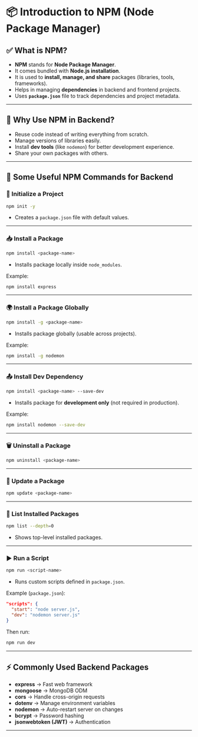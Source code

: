 # 📦 Introduction to NPM (Node Package Manager)

## ✅ What is NPM?
- **NPM** stands for **Node Package Manager**.
- It comes bundled with **Node.js installation**.
- It is used to **install, manage, and share** packages (libraries, tools, frameworks).
- Helps in managing **dependencies** in backend and frontend projects.
- Uses **`package.json`** file to track dependencies and project metadata.

---

## 🚀 Why Use NPM in Backend?
- Reuse code instead of writing everything from scratch.
- Manage versions of libraries easily.
- Install **dev tools** (like `nodemon`) for better development experience.
- Share your own packages with others.

---

## 🔑 Some Useful NPM Commands for Backend

### 📂 Initialize a Project
```bash
npm init -y
```
- Creates a `package.json` file with default values.

---

### 📥 Install a Package
```bash
npm install <package-name>
```
- Installs package locally inside `node_modules`.

Example:
```bash
npm install express
```

---

### 🌍 Install a Package Globally
```bash
npm install -g <package-name>
```
- Installs package globally (usable across projects).

Example:
```bash
npm install -g nodemon
```

---

### 📤 Install Dev Dependency
```bash
npm install <package-name> --save-dev
```
- Installs package for **development only** (not required in production).

Example:
```bash
npm install nodemon --save-dev
```

---

### 🗑️ Uninstall a Package
```bash
npm uninstall <package-name>
```

---

### 🔄 Update a Package
```bash
npm update <package-name>
```

---

### 📜 List Installed Packages
```bash
npm list --depth=0
```
- Shows top-level installed packages.

---

### ▶️ Run a Script
```bash
npm run <script-name>
```
- Runs custom scripts defined in `package.json`.

Example (`package.json`):
```json
"scripts": {
  "start": "node server.js",
  "dev": "nodemon server.js"
}
```

Then run:
```bash
npm run dev
```

---

## ⚡ Commonly Used Backend Packages
- **express** → Fast web framework
- **mongoose** → MongoDB ODM
- **cors** → Handle cross-origin requests
- **dotenv** → Manage environment variables
- **nodemon** → Auto-restart server on changes
- **bcrypt** → Password hashing
- **jsonwebtoken (JWT)** → Authentication

---

